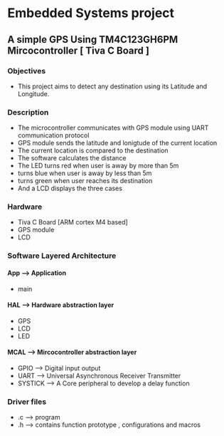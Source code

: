 # Embedded Systems project
## A simple GPS Using TM4C123GH6PM Mircocontroller [ Tiva C Board ]

### Objectives 
* This project aims to detect any destination using its Latitude and Longitude.
  

### Description
* The microcontroller communicates with GPS module using UART communication protocol
* GPS module sends the latitude and lonigtude of the current location
* The current location is compared to the destination
* The software calculates the distance
* The LED turns red when user is away by more than 5m
* turns blue when user is away by less than 5m
* turns green when user reaches its destination
* And a LCD displays the three cases
  


### Hardware 
* Tiva C Board [ARM cortex M4 based]
* GPS module
* LCD

### Software Layered Architecture
#### App --> Application
* main
#### HAL --> Hardware abstraction layer
* GPS
* LCD
* LED
#### MCAL --> Mircocontroller abstraction layer
* GPIO    --> Digital input output
* UART    --> Universal Asynchronous Receiver Transmitter
* SYSTICK --> A Core peripheral to develop a delay function

### Driver files
* .c       --> program
* .h     --> contains function prototype , configurations and macros
